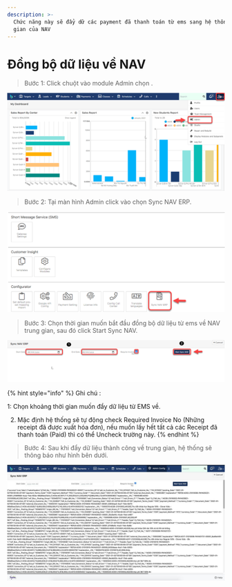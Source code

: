 ```yaml
---
description: >-
  Chức năng này sẽ đẩy dữ các payment đã thanh toán từ ems sang hệ thống trung
  gian của NAV
---
```


# Đồng bộ dữ liệu về NAV

> Bước 1: Click chuột vào module Admin chọn .

![](../.gitbook/assets/1%20%284%29.png)

> Bước 2: Tại màn hình Admin click vào chọn Sync NAV ERP.

![](../.gitbook/assets/2%20%283%29.png)

> Bước 3: Chọn thời gian muốn bắt đầu đồng bộ dữ liệu từ ems về NAV trung gian, sau đó click Start Sync NAV.

![](../.gitbook/assets/3%20%284%29.png)

{% hint style="info" %}
Ghi chú :

1: Chọn khoảng thời gian muốn đẩy dữ liệu từ EMS về.

2. Mặc định hệ thống sẽ tự động check Required Invoice No \(Những receipt đã được xuất hóa đơn\), nếu muốn lấy hết tất cả các Receipt đã thanh toán \(Paid\) thì có thể Uncheck trường này.
{% endhint %}

> Bước 4: Sau khi đẩy dữ liệu thành công về trung gian, hệ thống sẽ thông báo như hình bên dưới.

![](../.gitbook/assets/photo_2021-01-28_13-09-02.jpg)

